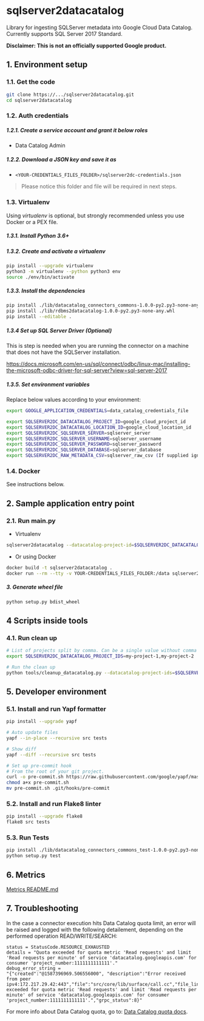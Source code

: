 # sqlserver2datacatalog

Library for ingesting SQLServer metadata into Google Cloud Data Catalog.
Currently supports SQL Server 2017 Standard.

**Disclaimer: This is not an officially supported Google product.**

## 1. Environment setup

### 1.1. Get the code

````bash
git clone https://.../sqlserver2datacatalog.git
cd sqlserver2datacatalog
````

### 1.2. Auth credentials

##### 1.2.1. Create a service account and grant it below roles

- Data Catalog Admin

##### 1.2.2. Download a JSON key and save it as
- `<YOUR-CREDENTIALS_FILES_FOLDER>/sqlserver2dc-credentials.json`

> Please notice this folder and file will be required in next steps.

### 1.3. Virtualenv

Using *virtualenv* is optional, but strongly recommended unless you use Docker or a PEX file.

##### 1.3.1. Install Python 3.6+

##### 1.3.2. Create and activate a *virtualenv*

```bash
pip install --upgrade virtualenv
python3 -m virtualenv --python python3 env
source ./env/bin/activate
```

##### 1.3.3. Install the dependencies

```bash
pip install ./lib/datacatalog_connectors_commons-1.0.0-py2.py3-none-any.whl
pip install ./lib/rdbms2datacatalog-1.0.0-py2.py3-none-any.whl
pip install --editable .
```

##### 1.3.4 Set up SQL Server Driver  (Optional)
This is step is needed when you are running the connector on a machine that does not have the SQLServer installation.

https://docs.microsoft.com/en-us/sql/connect/odbc/linux-mac/installing-the-microsoft-odbc-driver-for-sql-server?view=sql-server-2017


##### 1.3.5. Set environment variables

Replace below values according to your environment:

```bash
export GOOGLE_APPLICATION_CREDENTIALS=data_catalog_credentials_file

export SQLSERVER2DC_DATACATALOG_PROJECT_ID=google_cloud_project_id
export SQLSERVER2DC_DATACATALOG_LOCATION_ID=google_cloud_location_id
export SQLSERVER2DC_SQLSERVER_SERVER=sqlserver_server
export SQLSERVER2DC_SQLSERVER_USERNAME=sqlserver_username
export SQLSERVER2DC_SQLSERVER_PASSWORD=sqlserver_password
export SQLSERVER2DC_SQLSERVER_DATABASE=sqlserver_database
export SQLSERVER2DC_RAW_METADATA_CSV=sqlserver_raw_csv (If supplied ignores the SQLSERVER server credentials)

```

### 1.4. Docker

See instructions below.

## 2. Sample application entry point

### 2.1. Run main.py

- Virtualenv

```bash
sqlserver2datacatalog --datacatalog-project-id=$SQLSERVER2DC_DATACATALOG_PROJECT_ID --datacatalog-location-id=$SQLSERVER2DC_DATACATALOG_LOCATION_ID --sqlserver-host=$SQLSERVER2DC_SQLSERVER_SERVER --sqlserver-user=$SQLSERVER2DC_SQLSERVER_USERNAME --sqlserver-pass=$SQLSERVER2DC_SQLSERVER_PASSWORD --sqlserver-database=$SQLSERVER2DC_SQLSERVER_DATABASE  --raw-metadata-csv=$SQLSERVER2DC_RAW_METADATA_CSV      
```

- Or using Docker

```bash
docker build -t sqlserver2datacatalog .
docker run --rm --tty -v YOUR-CREDENTIALS_FILES_FOLDER:/data sqlserver2datacatalog --datacatalog-project-id=$SQLSERVER2DC_DATACATALOG_PROJECT_ID --datacatalog-location-id=$SQLSERVER2DC_DATACATALOG_LOCATION_ID --sqlserver-host=$SQLSERVER2DC_SQLSERVER_SERVER --sqlserver-user=$SQLSERVER2DC_SQLSERVER_USERNAME --sqlserver-pass=$SQLSERVER2DC_SQLSERVER_PASSWORD --sqlserver-database=$SQLSERVER2DC_SQLSERVER_DATABASE  --raw-metadata-csv=$SQLSERVER2DC_RAW_METADATA_CSV       
```

##### 3. Generate wheel file

```bash
python setup.py bdist_wheel
```

## 4 Scripts inside tools

### 4.1. Run clean up

```bash
# List of projects split by comma. Can be a single value without comma
export SQLSERVER2DC_DATACATALOG_PROJECT_IDS=my-project-1,my-project-2
```

```bash
# Run the clean up
python tools/cleanup_datacatalog.py --datacatalog-project-ids=$SQLSERVER2DC_DATACATALOG_PROJECT_IDS 

```

## 5. Developer environment

### 5.1. Install and run Yapf formatter

```bash
pip install --upgrade yapf

# Auto update files
yapf --in-place --recursive src tests

# Show diff
yapf --diff --recursive src tests

# Set up pre-commit hook
# From the root of your git project.
curl -o pre-commit.sh https://raw.githubusercontent.com/google/yapf/master/plugins/pre-commit.sh
chmod a+x pre-commit.sh
mv pre-commit.sh .git/hooks/pre-commit
```

### 5.2. Install and run Flake8 linter

```bash
pip install --upgrade flake8
flake8 src tests
```


### 5.3. Run Tests

```bash
pip install ./lib/datacatalog_connectors_commons_test-1.0.0-py2.py3-none-any.whl
python setup.py test
```

## 6. Metrics

[Metrics README.md](docs/README.md)

## 7. Troubleshooting

In the case a connector execution hits Data Catalog quota limit, an error will be raised and logged with the following detailement, depending on the performed operation READ/WRITE/SEARCH: 
```
status = StatusCode.RESOURCE_EXHAUSTED
details = "Quota exceeded for quota metric 'Read requests' and limit 'Read requests per minute' of service 'datacatalog.googleapis.com' for consumer 'project_number:1111111111111'."
debug_error_string = 
"{"created":"@1587396969.506556000", "description":"Error received from peer ipv4:172.217.29.42:443","file":"src/core/lib/surface/call.cc","file_line":1056,"grpc_message":"Quota exceeded for quota metric 'Read requests' and limit 'Read requests per minute' of service 'datacatalog.googleapis.com' for consumer 'project_number:1111111111111'.","grpc_status":8}"
```
For more info about Data Catalog quota, go to: [Data Catalog quota docs](https://cloud.google.com/data-catalog/docs/resources/quotas).